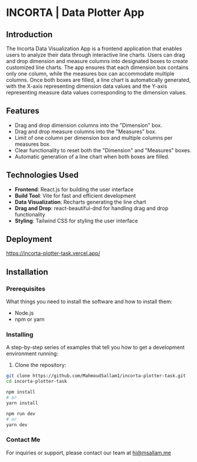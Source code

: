 # INCORTA | Data Plotter App

## Introduction

The Incorta Data Visualization App is a frontend application that enables users to analyze their data through interactive line charts. Users can drag and drop dimension and measure columns into designated boxes to create customized line charts. The app ensures that each dimension box contains only one column, while the measures box can accommodate multiple columns. Once both boxes are filled, a line chart is automatically generated, with the X-axis representing dimension data values and the Y-axis representing measure data values corresponding to the dimension values.

## Features

- Drag and drop dimension columns into the "Dimension" box.
- Drag and drop measure columns into the "Measures" box.
- Limit of one column per dimension box and multiple columns per measures box.
- Clear functionality to reset both the "Dimension" and "Measures" boxes.
- Automatic generation of a line chart when both boxes are filled.

## Technologies Used

- **Frontend**: React.js for building the user interface
- **Build Tool**: Vite for fast and efficient development
- **Data Visualization**: Recharts generating the line chart
- **Drag and Drop**: react-beautiful-dnd for handling drag and drop functionality
- **Styling**: Tailwind CSS for styling the user interface

## Deployment
https://incorta-plotter-task.vercel.app/

## Installation

### Prerequisites

What things you need to install the software and how to install them:

- Node.js
- npm or yarn

### Installing

A step-by-step series of examples that tell you how to get a development environment running:

1. Clone the repository:

```bash
git clone https://github.com/MahmoudSallam1/incorta-plotter-task.git
cd incorta-plotter-task

npm install
# or
yarn install

npm run dev
# or
yarn dev

```
### Contact Me

For inquiries or support, please contact our team at hi@msallam.me

